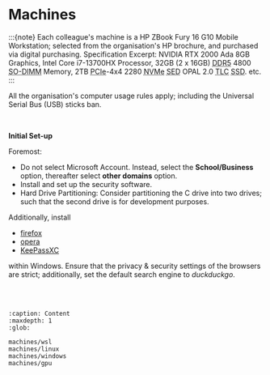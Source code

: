 <br>

# Machines

:::{note}
Each colleague's machine is a HP ZBook Fury 16 G10 Mobile Workstation; selected from the organisation's HP brochure, and purchased via digital purchasing.  Specification Excerpt: NVIDIA RTX 2000 Ada 8GB Graphics, Intel Core i7-13700HX Processor, 32GB (2 x 16GB) <abbr title="Double Data Rate 5">DDR5</abbr> 4800 <abbr title="Small Outline Dual In-line Memory Module">SO-DIMM</abbr> Memory, 2TB <abbr title="Peripheral Component Interconnect Express">PCIe</abbr>-4x4 2280 <abbr title="Non-Volatile Memory Express">NVMe</abbr> <abbr title="self-encrypting drive">SED</abbr> OPAL 2.0 <abbr title="Triple Level Cells">TLC</abbr> <abbr title="Solid State Drive">SSD</abbr>. etc.
:::

All the organisation's computer usage rules apply; including the Universal Serial Bus (USB) sticks ban.

<br>

**Initial Set-up**

Foremost:

<ul class="disc">
  <li class="disc">Do not select Microsoft Account.  Instead, select the <b>School/Business</b> option, thereafter select <b>other domains</b> option.</li>
  <li class="disc">Install and set up the security software.</li>
  <li class="disc">Hard Drive Partitioning: Consider partitioning the C drive into two drives; such that the second drive is for development purposes.</li>
</ul>

Additionally, install

<ul class="disc">
  <li class="disc"><a href="https://www.mozilla.org/en-GB/firefox/">firefox</a></li>
  <li class="disc"><a href="https://www.opera.com">opera</a></li>
  <li class="disc"><a href="https://keepassxc.org/">KeePassXC</a></li>
</ul>

within Windows.  Ensure that the privacy & security settings of the browsers are strict; additionally, set the default search engine to _duckduckgo_.

<br>
<br>

```{toctree}
:caption: Content
:maxdepth: 1
:glob:

machines/wsl
machines/linux
machines/windows
machines/gpu
```

<br>
<br>

<br>
<br>

<br>
<br>

<br>
<br>

<br>
<br>

<br>
<br>

<br>
<br>

<br>
<br>
